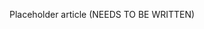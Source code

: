 <!--
title: "Log Enhancers"
description: "Overview of log enhancers"
tags: "log enhancers policy management"
-->

Placeholder article (NEEDS TO BE WRITTEN)

